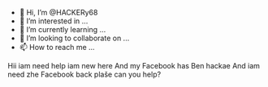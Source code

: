 - 👋 Hi, I’m @HACKERy68
- 👀 I’m interested in ...
- 🌱 I’m currently learning ...
- 💞️ I’m looking to collaborate on ...
- 📫 How to reach me ...

<!---
HACKERy68/HACKERy68 is a ✨ special ✨ repository because its `README.md` (this file) appears on your GitHub profile.
You can click the Preview link to take a look at your changes.
--->
Hii iam need help iam new here And my Facebook has Ben hackae
And iam need zhe Facebook back plaše can you help?
